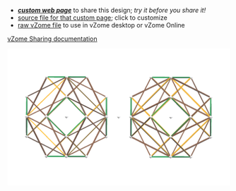 
 - [***custom web page***][post] to share this design; *try it before you share it!*
 - [source file for that custom page][source]; click to customize
 - [raw vZome file][raw] to use in vZome desktop or vZome Online

[vZome Sharing documentation](https://vzome.github.io/vzome/sharing.html#how-it-works)

![Image](<Tetraxis-as-Tensegrity.png>)


[post]: <https://John-Kostick.github.io/vzome-sharing/2022/02/25/Tetraxis-as-Tensegrity-16-19-37.html>
[source]: <https://github.com/John-Kostick/vzome-sharing/edit/main/_posts/2022-02-25-Tetraxis-as-Tensegrity-16-19-37.md>
[raw]: <https://raw.githubusercontent.com/John-Kostick/vzome-sharing/main/2022/02/25/16-19-37-Tetraxis-as-Tensegrity/Tetraxis-as-Tensegrity.vZome>